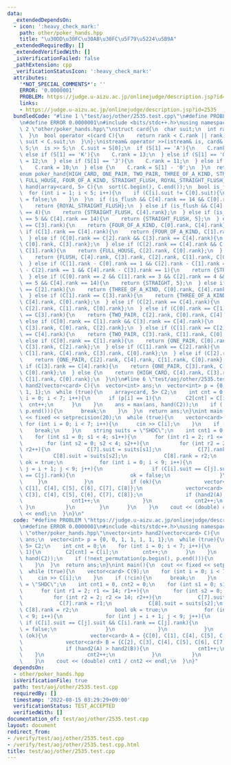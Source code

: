 ```yaml
---
data:
  _extendedDependsOn:
  - icon: ':heavy_check_mark:'
    path: other/poker_hands.hpp
    title: "\u30DD\u30FC\u30AB\u30FC\u5F79\u5224\u5B9A"
  _extendedRequiredBy: []
  _extendedVerifiedWith: []
  _isVerificationFailed: false
  _pathExtension: cpp
  _verificationStatusIcon: ':heavy_check_mark:'
  attributes:
    '*NOT_SPECIAL_COMMENTS*': ''
    ERROR: '0.0000001'
    PROBLEM: https://judge.u-aizu.ac.jp/onlinejudge/description.jsp?id=2535
    links:
    - https://judge.u-aizu.ac.jp/onlinejudge/description.jsp?id=2535
  bundledCode: "#line 1 \"test/aoj/other/2535.test.cpp\"\n#define PROBLEM \"https://judge.u-aizu.ac.jp/onlinejudge/description.jsp?id=2535\"\
    \n#define ERROR 0.0000001\n#include <bits/stdc++.h>\nusing namespace std;\n#line\
    \ 2 \"other/poker_hands.hpp\"\nstruct card{\n  char suit;\n  int rank;\n  card(){\n\
    \  }\n  bool operator <(card C){\n    return rank < C.rank || rank == C.rank &&\
    \ suit < C.suit;\n  }\n};\nistream& operator >>(istream& is, card& C){\n  string\
    \ S;\n  is >> S;\n  C.suit = S[0];\n  if (S[1] == 'A'){\n    C.rank = 14;\n  }\
    \ else if (S[1] == 'K'){\n    C.rank = 13;\n  } else if (S[1] == 'Q'){\n    C.rank\
    \ = 12;\n  } else if (S[1] == 'J'){\n    C.rank = 11;\n  } else if (S[1] == 'T'){\n\
    \    C.rank = 10;\n  } else {\n    C.rank = S[1] - '0';\n  }\n  return is;\n}\n\
    enum poker_hand{HIGH_CARD, ONE_PAIR, TWO_PAIR, THREE_OF_A_KIND, STRAIGHT, FLUSH,\
    \ FULL_HOUSE, FOUR_OF_A_KIND, STRAIGHT_FLUSH, ROYAL_STRAIGHT_FLUSH};\nvector<int>\
    \ hand(array<card, 5> C){\n  sort(C.begin(), C.end());\n  bool is_flush = true;\n\
    \  for (int i = 1; i < 5; i++){\n    if (C[i].suit != C[0].suit){\n      is_flush\
    \ = false;\n    }\n  }\n  if (is_flush && C[4].rank == 14 && C[0].rank == 10){\n\
    \    return {ROYAL_STRAIGHT_FLUSH};\n  } else if (is_flush && C[4].rank - C[0].rank\
    \ == 4){\n    return {STRAIGHT_FLUSH, C[4].rank};\n  } else if (is_flush && C[3].rank\
    \ == 5 && C[4].rank == 14){\n    return {STRAIGHT_FLUSH, 5};\n  } else if (C[0].rank\
    \ == C[3].rank){\n    return {FOUR_OF_A_KIND, C[0].rank, C[4].rank};\n  } else\
    \ if (C[1].rank == C[4].rank){\n    return {FOUR_OF_A_KIND, C[1].rank, C[0].rank};\n\
    \  } else if (C[0].rank == C[2].rank && C[3].rank == C[4].rank){\n    return {FULL_HOUSE,\
    \ C[0].rank, C[3].rank};\n  } else if (C[2].rank == C[4].rank && C[0].rank ==\
    \ C[1].rank){\n    return {FULL_HOUSE, C[2].rank, C[0].rank};\n  } else if (is_flush){\n\
    \    return {FLUSH, C[4].rank, C[3].rank, C[2].rank, C[1].rank, C[0].rank};\n\
    \  } else if (C[1].rank - C[0].rank == 1 && C[2].rank - C[1].rank == 1 && C[3].rank\
    \ - C[2].rank == 1 && C[4].rank - C[3].rank == 1){\n    return {STRAIGHT, C[4].rank};\n\
    \  } else if (C[0].rank == 2 && C[1].rank == 3 && C[2].rank == 4 && C[3].rank\
    \ == 5 && C[4].rank == 14){\n    return {STRAIGHT, 5};\n  } else if (C[0].rank\
    \ == C[2].rank){\n    return {THREE_OF_A_KIND, C[0].rank, C[4].rank, C[3].rank};\n\
    \  } else if (C[1].rank == C[3].rank){\n    return {THREE_OF_A_KIND, C[1].rank,\
    \ C[4].rank, C[0].rank};\n  } else if (C[2].rank == C[4].rank){\n    return {THREE_OF_A_KIND,\
    \ C[2].rank, C[1].rank, C[0].rank};\n  } else if (C[0].rank == C[1].rank && C[2].rank\
    \ == C[3].rank){\n    return {TWO_PAIR, C[2].rank, C[0].rank, C[4].rank};\n  }\
    \ else if (C[0].rank == C[1].rank && C[3].rank == C[4].rank){\n    return {TWO_PAIR,\
    \ C[3].rank, C[0].rank, C[2].rank};\n  } else if (C[1].rank == C[2].rank && C[3].rank\
    \ == C[4].rank){\n    return {TWO_PAIR, C[3].rank, C[1].rank, C[0].rank};\n  }\
    \ else if (C[0].rank == C[1].rank){\n    return {ONE_PAIR, C[0].rank, C[4].rank,\
    \ C[3].rank, C[2].rank};\n  } else if (C[1].rank == C[2].rank){\n    return {ONE_PAIR,\
    \ C[1].rank, C[4].rank, C[3].rank, C[0].rank};\n  } else if (C[2].rank == C[3].rank){\n\
    \    return {ONE_PAIR, C[2].rank, C[4].rank, C[1].rank, C[0].rank};\n  } else\
    \ if (C[3].rank == C[4].rank){\n    return {ONE_PAIR, C[3].rank, C[2].rank, C[1].rank,\
    \ C[0].rank};\n  } else {\n    return {HIGH_CARD, C[4].rank, C[3].rank, C[2].rank,\
    \ C[1].rank, C[0].rank};\n  }\n}\n#line 6 \"test/aoj/other/2535.test.cpp\"\nvector<int>\
    \ hand2(vector<card> C){\n  vector<int> ans;\n  vector<int> p = {0, 0, 1, 1, 1,\
    \ 1, 1};\n  while (true){\n    array<card, 5> C2;\n    int cnt = 0;\n    for (int\
    \ i = 0; i < 7; i++){\n      if (p[i] == 1){\n        C2[cnt] = C[i];\n      \
    \  cnt++;\n      }\n    }\n    ans = max(ans, hand(C2));\n    if (!next_permutation(p.begin(),\
    \ p.end())){\n      break;\n    }\n  }\n  return ans;\n}\nint main(){\n  cout\
    \ << fixed << setprecision(20);\n  while (true){\n    vector<card> C(9);\n   \
    \ for (int i = 0; i < 7; i++){\n      cin >> C[i];\n    }\n    if (!cin){\n  \
    \    break;\n    }\n    string suits = \"SHDC\";\n    int cnt1 = 0, cnt2 = 0;\n\
    \    for (int s1 = 0; s1 < 4; s1++){\n      for (int r1 = 2; r1 <= 14; r1++){\n\
    \        for (int s2 = 0; s2 < 4; s2++){\n          for (int r2 = 2; r2 <= 14;\
    \ r2++){\n            C[7].suit = suits[s1];\n            C[7].rank = r1;\n  \
    \          C[8].suit = suits[s2];\n            C[8].rank = r2;\n            bool\
    \ ok = true;\n            for (int i = 0; i < 9; i++){\n              for (int\
    \ j = i + 1; j < 9; j++){\n                if (C[i].suit == C[j].suit && C[i].rank\
    \ == C[j].rank){\n                  ok = false;\n                }\n         \
    \     }\n            }\n            if (ok){\n              vector<card> A = {C[0],\
    \ C[1], C[4], C[5], C[6], C[7], C[8]};\n              vector<card> B = {C[2],\
    \ C[3], C[4], C[5], C[6], C[7], C[8]};\n              if (hand2(A) > hand2(B)){\n\
    \                cnt1++;\n              }\n              cnt2++;\n           \
    \ }\n          }\n        }\n      }\n    }\n    cout << (double) cnt1 / cnt2\
    \ << endl;\n  }\n}\n"
  code: "#define PROBLEM \"https://judge.u-aizu.ac.jp/onlinejudge/description.jsp?id=2535\"\
    \n#define ERROR 0.0000001\n#include <bits/stdc++.h>\nusing namespace std;\n#include\
    \ \"other/poker_hands.hpp\"\nvector<int> hand2(vector<card> C){\n  vector<int>\
    \ ans;\n  vector<int> p = {0, 0, 1, 1, 1, 1, 1};\n  while (true){\n    array<card,\
    \ 5> C2;\n    int cnt = 0;\n    for (int i = 0; i < 7; i++){\n      if (p[i] ==\
    \ 1){\n        C2[cnt] = C[i];\n        cnt++;\n      }\n    }\n    ans = max(ans,\
    \ hand(C2));\n    if (!next_permutation(p.begin(), p.end())){\n      break;\n\
    \    }\n  }\n  return ans;\n}\nint main(){\n  cout << fixed << setprecision(20);\n\
    \  while (true){\n    vector<card> C(9);\n    for (int i = 0; i < 7; i++){\n \
    \     cin >> C[i];\n    }\n    if (!cin){\n      break;\n    }\n    string suits\
    \ = \"SHDC\";\n    int cnt1 = 0, cnt2 = 0;\n    for (int s1 = 0; s1 < 4; s1++){\n\
    \      for (int r1 = 2; r1 <= 14; r1++){\n        for (int s2 = 0; s2 < 4; s2++){\n\
    \          for (int r2 = 2; r2 <= 14; r2++){\n            C[7].suit = suits[s1];\n\
    \            C[7].rank = r1;\n            C[8].suit = suits[s2];\n           \
    \ C[8].rank = r2;\n            bool ok = true;\n            for (int i = 0; i\
    \ < 9; i++){\n              for (int j = i + 1; j < 9; j++){\n               \
    \ if (C[i].suit == C[j].suit && C[i].rank == C[j].rank){\n                  ok\
    \ = false;\n                }\n              }\n            }\n            if\
    \ (ok){\n              vector<card> A = {C[0], C[1], C[4], C[5], C[6], C[7], C[8]};\n\
    \              vector<card> B = {C[2], C[3], C[4], C[5], C[6], C[7], C[8]};\n\
    \              if (hand2(A) > hand2(B)){\n                cnt1++;\n          \
    \    }\n              cnt2++;\n            }\n          }\n        }\n      }\n\
    \    }\n    cout << (double) cnt1 / cnt2 << endl;\n  }\n}"
  dependsOn:
  - other/poker_hands.hpp
  isVerificationFile: true
  path: test/aoj/other/2535.test.cpp
  requiredBy: []
  timestamp: '2022-08-15 03:29:29+09:00'
  verificationStatus: TEST_ACCEPTED
  verifiedWith: []
documentation_of: test/aoj/other/2535.test.cpp
layout: document
redirect_from:
- /verify/test/aoj/other/2535.test.cpp
- /verify/test/aoj/other/2535.test.cpp.html
title: test/aoj/other/2535.test.cpp
---
```

